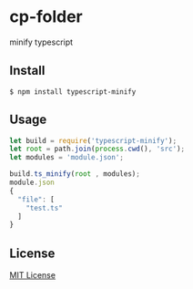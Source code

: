 # cp-folder

minify typescript

## Install

```
$ npm install typescript-minify
```


## Usage

```js
let build = require('typescript-minify');
let root = path.join(process.cwd(), 'src');
let modules = 'module.json';

build.ts_minify(root , modules);
module.json
{
  "file": [
    "test.ts"
  ]
}

```

## License

[MIT License](http://www.opensource.org/licenses/mit-license.php)